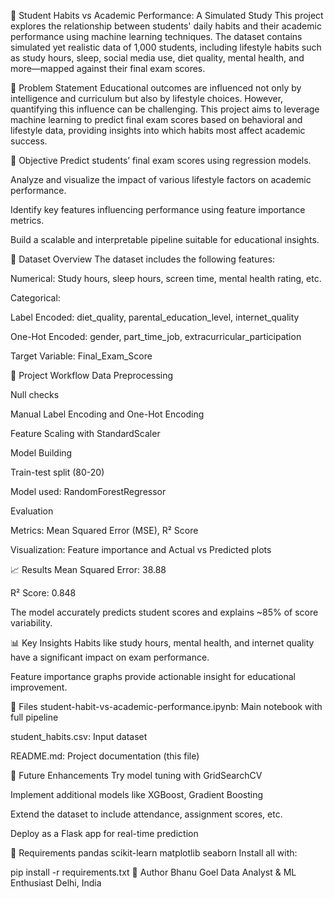 📘 Student Habits vs Academic Performance: A Simulated Study
This project explores the relationship between students' daily habits and their academic performance using machine learning techniques. The dataset contains simulated yet realistic data of 1,000 students, including lifestyle habits such as study hours, sleep, social media use, diet quality, mental health, and more—mapped against their final exam scores.

🧠 Problem Statement
Educational outcomes are influenced not only by intelligence and curriculum but also by lifestyle choices. However, quantifying this influence can be challenging. This project aims to leverage machine learning to predict final exam scores based on behavioral and lifestyle data, providing insights into which habits most affect academic success.

🎯 Objective
Predict students’ final exam scores using regression models.

Analyze and visualize the impact of various lifestyle factors on academic performance.

Identify key features influencing performance using feature importance metrics.

Build a scalable and interpretable pipeline suitable for educational insights.

📁 Dataset Overview
The dataset includes the following features:

Numerical: Study hours, sleep hours, screen time, mental health rating, etc.

Categorical:

Label Encoded: diet_quality, parental_education_level, internet_quality

One-Hot Encoded: gender, part_time_job, extracurricular_participation

Target Variable: Final_Exam_Score

🔧 Project Workflow
Data Preprocessing

Null checks

Manual Label Encoding and One-Hot Encoding

Feature Scaling with StandardScaler

Model Building

Train-test split (80-20)

Model used: RandomForestRegressor

Evaluation

Metrics: Mean Squared Error (MSE), R² Score

Visualization: Feature importance and Actual vs Predicted plots

📈 Results
Mean Squared Error: 38.88

R² Score: 0.848

The model accurately predicts student scores and explains ~85% of score variability.

📊 Key Insights
Habits like study hours, mental health, and internet quality have a significant impact on exam performance.

Feature importance graphs provide actionable insight for educational improvement.

📂 Files
student-habit-vs-academic-performance.ipynb: Main notebook with full pipeline

student_habits.csv: Input dataset

README.md: Project documentation (this file)

🚀 Future Enhancements
Try model tuning with GridSearchCV

Implement additional models like XGBoost, Gradient Boosting

Extend the dataset to include attendance, assignment scores, etc.

Deploy as a Flask app for real-time prediction

📌 Requirements
pandas
scikit-learn
matplotlib
seaborn
Install all with:

pip install -r requirements.txt
🙌 Author
Bhanu Goel
Data Analyst & ML Enthusiast
Delhi, India
